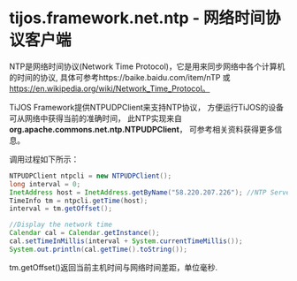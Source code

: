 # tijos.framework.net.ntp - 网络时间协议客户端

NTP是网络时间协议(Network Time Protocol)，它是用来同步网络中各个计算机的时间的协议, 具体可参考https://baike.baidu.com/item/nTP 或 https://en.wikipedia.org/wiki/Network_Time_Protocol。

TiJOS Framework提供NTPUDPClient来支持NTP协议， 方便运行TiJOS的设备可从网络中获得当前的准确时间， 此NTP实现来自 **org.apache.commons.net.ntp.NTPUDPClient**， 可参考相关资料获得更多信息。

调用过程如下所示：

```java
NTPUDPClient ntpcli = new NTPUDPClient();
long interval = 0;
InetAddress host = InetAddress.getByName("58.220.207.226"); //NTP Server IP
TimeInfo tm = ntpcli.getTime(host);
interval = tm.getOffset();

//Display the network time
Calendar cal = Calendar.getInstance();
cal.setTimeInMillis(interval + System.currentTimeMillis());
System.out.println(cal.getTime().toString());
```

tm.getOffset()返回当前主机时间与网络时间差距，单位毫秒.



